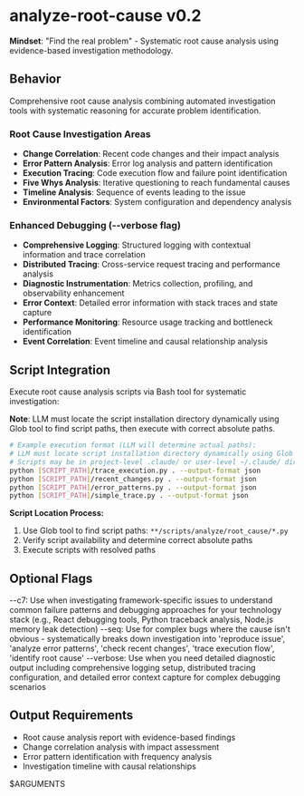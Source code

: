# analyze-root-cause v0.2

**Mindset**: "Find the real problem" - Systematic root cause analysis using evidence-based investigation methodology.

## Behavior

Comprehensive root cause analysis combining automated investigation tools with systematic reasoning for accurate problem identification.

### Root Cause Investigation Areas

- **Change Correlation**: Recent code changes and their impact analysis
- **Error Pattern Analysis**: Error log analysis and pattern identification
- **Execution Tracing**: Code execution flow and failure point identification
- **Five Whys Analysis**: Iterative questioning to reach fundamental causes
- **Timeline Analysis**: Sequence of events leading to the issue
- **Environmental Factors**: System configuration and dependency analysis

### Enhanced Debugging (--verbose flag)

- **Comprehensive Logging**: Structured logging with contextual information and trace correlation
- **Distributed Tracing**: Cross-service request tracing and performance analysis
- **Diagnostic Instrumentation**: Metrics collection, profiling, and observability enhancement
- **Error Context**: Detailed error information with stack traces and state capture
- **Performance Monitoring**: Resource usage tracking and bottleneck identification
- **Event Correlation**: Event timeline and causal relationship analysis

## Script Integration

Execute root cause analysis scripts via Bash tool for systematic investigation:

**Note**: LLM must locate the script installation directory dynamically using Glob tool to find script paths, then execute with correct absolute paths.

```bash
# Example execution format (LLM will determine actual paths):
# LLM must locate script installation directory dynamically using Glob tool
# Scripts may be in project-level .claude/ or user-level ~/.claude/ directories
python [SCRIPT_PATH]/trace_execution.py . --output-format json
python [SCRIPT_PATH]/recent_changes.py . --output-format json
python [SCRIPT_PATH]/error_patterns.py . --output-format json
python [SCRIPT_PATH]/simple_trace.py . --output-format json
```

**Script Location Process:**

1. Use Glob tool to find script paths: `**/scripts/analyze/root_cause/*.py`
2. Verify script availability and determine correct absolute paths
3. Execute scripts with resolved paths

## Optional Flags

--c7: Use when investigating framework-specific issues to understand common failure patterns and debugging approaches for your technology stack (e.g., React debugging tools, Python traceback analysis, Node.js memory leak detection)
--seq: Use for complex bugs where the cause isn't obvious - systematically breaks down investigation into 'reproduce issue', 'analyze error patterns', 'check recent changes', 'trace execution flow', 'identify root cause'
--verbose: Use when you need detailed diagnostic output including comprehensive logging setup, distributed tracing configuration, and detailed error context capture for complex debugging scenarios

## Output Requirements

- Root cause analysis report with evidence-based findings
- Change correlation analysis with impact assessment
- Error pattern identification with frequency analysis
- Investigation timeline with causal relationships

$ARGUMENTS
